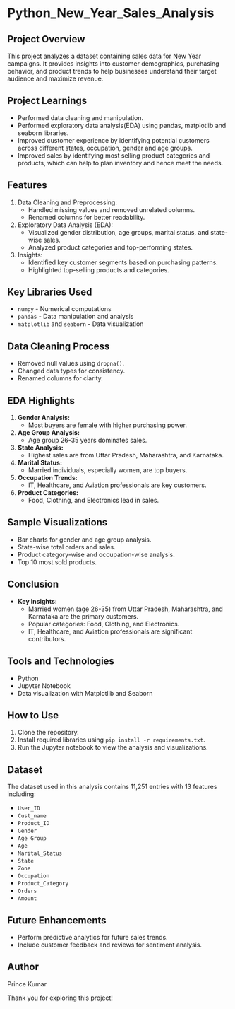 # Python_New_Year_Sales_Analysis

## Project Overview
  This project analyzes a dataset containing sales data for New Year campaigns. It provides insights into customer demographics, purchasing behavior, and product trends to help businesses understand their target    audience and maximize revenue.

## Project Learnings
  - Performed data cleaning and manipulation.
  - Performed exploratory data analysis(EDA) using pandas, matplotlib and seaborn libraries.
  - Improved customer experience by identifying potential customers across different states, occupation, gender and age groups.
  - Improved sales by identifying most selling product categories and products, which can help to plan inventory and hence meet the needs.

## Features
1. Data Cleaning and Preprocessing:
   - Handled missing values and removed unrelated columns.
   - Renamed columns for better readability.
2. Exploratory Data Analysis (EDA):
   - Visualized gender distribution, age groups, marital status, and state-wise sales.
   - Analyzed product categories and top-performing states.
3. Insights:
   - Identified key customer segments based on purchasing patterns.
   - Highlighted top-selling products and categories.

## Key Libraries Used
- `numpy` - Numerical computations
- `pandas` - Data manipulation and analysis
- `matplotlib` and `seaborn` - Data visualization

## Data Cleaning Process
- Removed null values using `dropna()`.
- Changed data types for consistency.
- Renamed columns for clarity.

## EDA Highlights
1. **Gender Analysis:**
   - Most buyers are female with higher purchasing power.
2. **Age Group Analysis:**
   - Age group 26-35 years dominates sales.
3. **State Analysis:**
   - Highest sales are from Uttar Pradesh, Maharashtra, and Karnataka.
4. **Marital Status:**
   - Married individuals, especially women, are top buyers.
5. **Occupation Trends:**
   - IT, Healthcare, and Aviation professionals are key customers.
6. **Product Categories:**
   - Food, Clothing, and Electronics lead in sales.

## Sample Visualizations
- Bar charts for gender and age group analysis.
- State-wise total orders and sales.
- Product category-wise and occupation-wise analysis.
- Top 10 most sold products.

## Conclusion
- **Key Insights:**
  - Married women (age 26-35) from Uttar Pradesh, Maharashtra, and Karnataka are the primary customers.
  - Popular categories: Food, Clothing, and Electronics.
  - IT, Healthcare, and Aviation professionals are significant contributors.

## Tools and Technologies
- Python
- Jupyter Notebook
- Data visualization with Matplotlib and Seaborn

## How to Use
1. Clone the repository.
2. Install required libraries using `pip install -r requirements.txt`.
3. Run the Jupyter notebook to view the analysis and visualizations.

## Dataset
The dataset used in this analysis contains 11,251 entries with 13 features including:
- `User_ID`
- `Cust_name`
- `Product_ID`
- `Gender`
- `Age Group`
- `Age`
- `Marital_Status`
- `State`
- `Zone`
- `Occupation`
- `Product_Category`
- `Orders`
- `Amount`

## Future Enhancements
- Perform predictive analytics for future sales trends.
- Include customer feedback and reviews for sentiment analysis.

## Author
Prince Kumar

Thank you for exploring this project!
